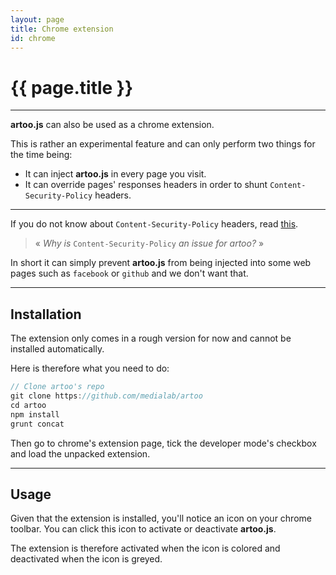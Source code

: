 ```yaml
---
layout: page
title: Chrome extension
id: chrome
---
```


# {{ page.title }}

---

**artoo.js** can also be used as a chrome extension.

This is rather an experimental feature and can only perform two things for the time being:

* It can inject **artoo.js** in every page you visit.
* It can override pages' responses headers in order to shunt `Content-Security-Policy` headers.

---

If you do not know about `Content-Security-Policy` headers, read [this](http://www.html5rocks.com/en/tutorials/security/content-security-policy/).

> &laquo; *Why is* `Content-Security-Policy` *an issue for artoo?* &raquo;

In short it can simply prevent **artoo.js** from being injected into some web pages such as `facebook` or `github` and we don't want that.

---

## Installation

The extension only comes in a rough version for now and cannot be installed automatically.

Here is therefore what you need to do:

```js
// Clone artoo's repo
git clone https://github.com/medialab/artoo
cd artoo
npm install
grunt concat
```

Then go to chrome's extension page, tick the developer mode's checkbox and load the unpacked extension.

---

## Usage

Given that the extension is installed, you'll notice an icon on your chrome toolbar. You can click this icon to activate or deactivate **artoo.js**.

The extension is therefore activated when the icon is colored and deactivated when the icon is greyed.

